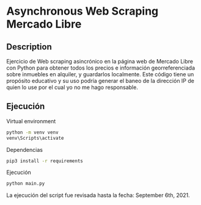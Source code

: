 # Asynchronous Web Scraping Mercado Libre

## Description
Ejercicio de Web scraping asincrónico en la página web de Mercado Libre con Python para obtener todos los precios e información georreferenciada sobre inmuebles en alquiler, y guardarlos localmente. Este código tiene un propósito educativo y su uso podría generar el baneo de la dirección IP de quien lo use por el cual yo no me hago responsable.

## Ejecución
Virtual environment
```bash
python -m venv venv
venv\Scripts\activate
```

Dependencias
```bash
pip3 install -r requirements
```

Ejecución
```bash
python main.py
```

La ejecución del script fue revisada hasta la fecha: September 6th, 2021.
